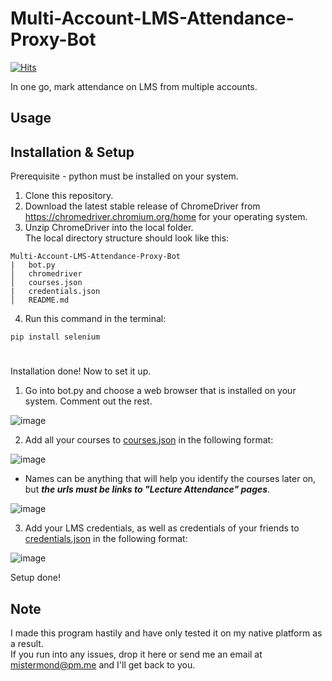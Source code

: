 # Multi-Account-LMS-Attendance-Proxy-Bot
[![Hits](https://hits.seeyoufarm.com/api/count/incr/badge.svg?url=https%3A%2F%2Fgithub.com%2FMisterMond%2FMulti-Account-Attendance-Proxy-Bot&count_bg=%2379C83D&title_bg=%23555555&icon=&icon_color=%23E7E7E7&title=hits&edge_flat=false)](https://hits.seeyoufarm.com)

In one go, mark attendance on LMS from multiple accounts.

## Usage


## Installation & Setup
Prerequisite - python must be installed on your system.
1. Clone this repository.
2. Download the latest stable release of ChromeDriver from https://chromedriver.chromium.org/home for your operating system.
3. Unzip ChromeDriver into the local folder.  
The local directory structure should look like this:  
```
Multi-Account-LMS-Attendance-Proxy-Bot
|   bot.py
│   chromedriver
│   courses.json
|   credentials.json
│   README.md
```
4. Run this command in the terminal:
```
pip install selenium
```
#
Installation done! Now to set it up.

1. Go into bot.py and choose a web browser that is installed on your system. Comment out the rest.

![image](https://user-images.githubusercontent.com/125508084/219166698-9f06ef70-d1b8-4058-abde-bdf9dfc94730.png)


2. Add all your courses to [courses.json](https://github.com/MisterMond/Multi-Account-Attendance-Proxy-Bot/blob/main/courses.json) in the following format:

![image](https://user-images.githubusercontent.com/125508084/219168647-00c549ff-d198-4f24-9f8e-e4d572936aee.png)

- Names can be anything that will help you identify the courses later on, but ***the urls must be links to "Lecture Attendance" pages***.

![image](https://user-images.githubusercontent.com/125508084/219171009-623cca2b-a639-490d-bda5-5e385860a820.png)

3. Add your LMS credentials, as well as credentials of your friends to [credentials.json](https://github.com/MisterMond/Multi-Account-Attendance-Proxy-Bot/blob/main/credentials.json) in the following format:

![image](https://user-images.githubusercontent.com/125508084/219173097-595b555d-6f55-4e9c-ab59-f7339c95c59d.png)

Setup done!

## Note
I made this program hastily and have only tested it on my native platform as a result.   
If you run into any issues, drop it here or send me an email at mistermond@pm.me and I'll get back to you.
